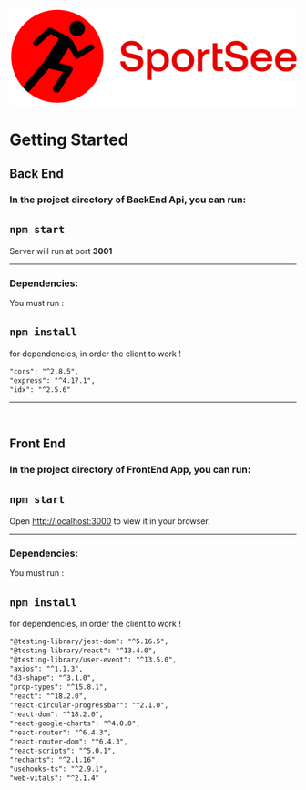 ![image](/client/src/assets/logo.png)

# Getting Started

## Back End

### In the project directory of **BackEnd Api**, you can run:

## `npm start`

Server will run at port **3001**

---

### Dependencies:

You must run :

## `npm install`

for dependencies, in order the client to work !

    "cors": "^2.8.5",
    "express": "^4.17.1",
    "idx": "^2.5.6"

---

<br>

## Front End

### In the project directory of **FrontEnd App**, you can run:

## `npm start`

Open [http://localhost:3000](http://localhost:3000) to view it in your browser.

---

### Dependencies:

You must run :

## `npm install`

for dependencies, in order the client to work !

    "@testing-library/jest-dom": "^5.16.5",
    "@testing-library/react": "^13.4.0",
    "@testing-library/user-event": "^13.5.0",
    "axios": "^1.1.3",
    "d3-shape": "^3.1.0",
    "prop-types": "^15.8.1",
    "react": "^18.2.0",
    "react-circular-progressbar": "^2.1.0",
    "react-dom": "^18.2.0",
    "react-google-charts": "^4.0.0",
    "react-router": "^6.4.3",
    "react-router-dom": "^6.4.3",
    "react-scripts": "^5.0.1",
    "recharts": "^2.1.16",
    "usehooks-ts": "^2.9.1",
    "web-vitals": "^2.1.4"
